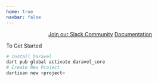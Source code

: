 ```yaml
---
home: true
navbar: false
---
```


<div style="text-align:center;">
<a class="button mr-2" href="https://join.slack.com/t/daravel/shared_invite/zt-2s83ned44-v49XO7LJ~Ab403PouD947g">Join our Slack Community</a>
<a class="button" href="/getting-started/installation">Documentation</a>
</div>

<p class="center my-2">To Get Started</p>

```bash
# Install Daravel
dart pub global activate daravel_core
# Create New Project
dartisan new <project>
```
